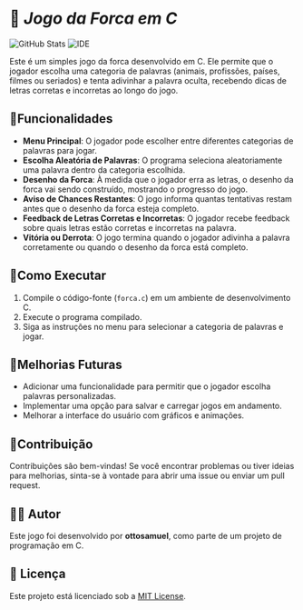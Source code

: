 #  **🔸 _Jogo da Forca em C_** 

![GitHub Stats](https://img.shields.io/github/forks/{ottosamuel01}/{jogo-da-forca}.svg)
![IDE](https://img.shields.io/badge/Visual_Studio_Code-0078D4?style=for-the-badge&logo=visual%20studio%20code&logoColor=white)

Este é um simples jogo da forca desenvolvido em C. Ele permite que o jogador escolha uma categoria de palavras (animais, profissões, países, filmes ou seriados) e tenta adivinhar a palavra oculta, recebendo dicas de letras corretas e incorretas ao longo do jogo.
<br>


## 🔹Funcionalidades

- **Menu Principal**: O jogador pode escolher entre diferentes categorias de palavras para jogar.
- **Escolha Aleatória de Palavras**: O programa seleciona aleatoriamente uma palavra dentro da categoria escolhida.
- **Desenho da Forca**: À medida que o jogador erra as letras, o desenho da forca vai sendo construído, mostrando o progresso do jogo.
- **Aviso de Chances Restantes**: O jogo informa quantas tentativas restam antes que o desenho da forca esteja completo.
- **Feedback de Letras Corretas e Incorretas**: O jogador recebe feedback sobre quais letras estão corretas e incorretas na palavra.
- **Vitória ou Derrota**: O jogo termina quando o jogador adivinha a palavra corretamente ou quando o desenho da forca está completo.

## 🔹Como Executar

1. Compile o código-fonte (`forca.c`) em um ambiente de desenvolvimento C.
2. Execute o programa compilado.
3. Siga as instruções no menu para selecionar a categoria de palavras e jogar.

## 🔹Melhorias Futuras

- Adicionar uma funcionalidade para permitir que o jogador escolha palavras personalizadas.
- Implementar uma opção para salvar e carregar jogos em andamento.
- Melhorar a interface do usuário com gráficos e animações.

## 🔹Contribuição

Contribuições são bem-vindas! Se você encontrar problemas ou tiver ideias para melhorias, sinta-se à vontade para abrir uma issue ou enviar um pull request.

## 👨‍💻 Autor

Este jogo foi desenvolvido por **ottosamuel**, como parte de um projeto de programação em C.

## 📜 Licença 

Este projeto está licenciado sob a [MIT License](https://opensource.org/licenses/MIT).
